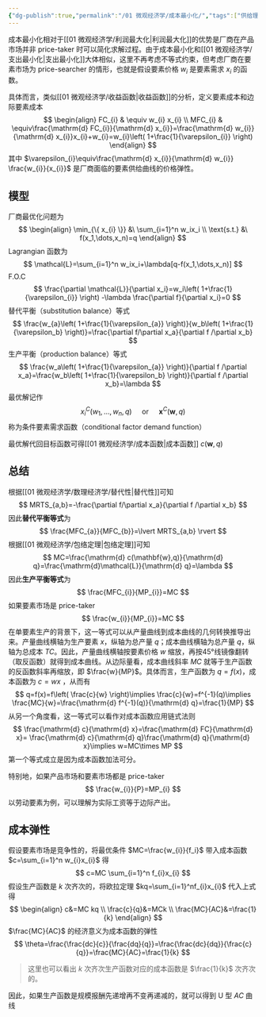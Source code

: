 ```yaml
---
{"dg-publish":true,"permalink":"/01 微观经济学/成本最小化/","tags":["供给理论"],"created":"2024-07-22T16:38:26.000+08:00","updated":"2024-12-01T17:18:08.346+08:00"}
---
```



成本最小化相对于[[01 微观经济学/利润最大化\|利润最大化]]的优势是厂商在产品市场并非 price-taker 时可以简化求解过程。由于成本最小化和[[01 微观经济学/支出最小化\|支出最小化]]大体相似，这里不再考虑不等式约束，但考虑厂商在要素市场为 price-searcher 的情形，也就是假设要素价格 $w_{i}$ 是要素需求 $x_{i}$ 的函数。

具体而言，类似[[01 微观经济学/收益函数\|收益函数]]的分析，定义要素成本和边际要素成本
$$
\begin{align}
FC_{i} & \equiv w_{i} x_{i} \\
MFC_{i} & \equiv\frac{\mathrm{d} FC_{i}}{\mathrm{d} x_{i}}=\frac{\mathrm{d} w_{i}}{\mathrm{d} x_{i}}x_{i}+w_{i}=w_{i}\left( 1+\frac{1}{\varepsilon_{i}} \right)  
\end{align}
$$
其中 $\varepsilon_{i}\equiv\frac{\mathrm{d} x_{i}}{\mathrm{d} w_{i}} \frac{w_{i}}{x_{i}}$ 是厂商面临的要素供给曲线的价格弹性。
## 模型

厂商最优化问题为
$$
\begin{align}
\min_{\{ x_{i} \}} &\ \sum_{i=1}^n w_ix_i \\
\text{s.t.} &\ f(x_1,\dots,x_n)=q
\end{align}
$$
Lagrangian 函数为
$$
\mathcal{L}=\sum_{i=1}^n w_ix_i+\lambda[q-f(x_1,\dots,x_n)]
$$
F.O.C
$$
\frac{\partial \mathcal{L}}{\partial x_i}=w_i\left( 1+\frac{1}{\varepsilon_{i}} \right)  -\lambda \frac{\partial f}{\partial x_i}=0
$$
替代平衡（substitution balance）等式
$$
\frac{w_{a}\left( 1+\frac{1}{\varepsilon_{a}} \right)}{w_b\left( 1+\frac{1}{\varepsilon_b} \right)}=\frac{\partial f/\partial x_a}{\partial f /\partial x_b}
$$
生产平衡（production balance）等式
$$
\frac{w_a\left( 1+\frac{1}{\varepsilon_{a}} \right)}{\partial f /\partial x_a}=\frac{w_b\left( 1+\frac{1}{\varepsilon_b} \right)}{\partial f /\partial x_b}=\lambda
$$
最优解记作
$$
x_{i}^C(w_{1},\dots,w_{n},q)\quad\text{ or }\quad\mathbf{x}^C(\mathbf{w},q)
$$
称为条件要素需求函数（conditional factor demand function）

最优解代回目标函数可得[[01 微观经济学/成本函数\|成本函数]] $c(\mathbf{w},q)$

## 总结

根据[[01 微观经济学/数理经济学/替代性\|替代性]]可知
$$
MRTS_{a,b}=-\frac{\partial f/\partial x_a}{\partial f /\partial x_b}
$$
因此**替代平衡等式**为
$$
\frac{MFC_{a}}{MFC_{b}}=\lvert MRTS_{a,b} \rvert
$$
根据[[01 微观经济学/包络定理\|包络定理]]可知
$$
MC=\frac{\mathrm{d} c(\mathbf{w},q)}{\mathrm{d} q}=\frac{\mathrm{d}\mathcal{L}}{\mathrm{d} q}=\lambda
$$
因此**生产平衡等式**为
$$
\frac{MFC_{i}}{MP_{i}}=MC
$$
如果要素市场是 price-taker
$$
\frac{w_{i}}{MP_{i}}=MC
$$
在单要素生产的背景下，这一等式可以从产量曲线到成本曲线的几何转换推导出来。产量曲线横轴为生产要素 $x$，纵轴为总产量 $q$；成本曲线横轴为总产量 $q$，纵轴为总成本 $TC$。因此，产量曲线横轴按要素价格 $w$ 缩放，再按45°线镜像翻转（取反函数）就得到成本曲线。从边际量看，成本曲线斜率 $MC$ 就等于生产函数的反函数斜率再缩放，即 $\frac{w}{MP}$。具体而言，生产函数为 $q=f(x)$，成本函数为 $c=wx$ ，从而有
$$
q=f(x)=f\left( \frac{c}{w} \right)\implies \frac{c}{w}=f^{-1}(q)\implies \frac{MC}{w}=\frac{\mathrm{d} f^{-1}(q)}{\mathrm{d} q}=\frac{1}{MP}
$$
从另一个角度看，这一等式可以看作对成本函数应用链式法则
$$
\frac{\mathrm{d} c}{\mathrm{d} x}=\frac{\mathrm{d} FC}{\mathrm{d} x}=  \frac{\mathrm{d} c}{\mathrm{d} q}\frac{\mathrm{d} q}{\mathrm{d} x}\implies w=MC\times MP
$$
第一个等式成立是因为成本函数加法可分。

特别地，如果产品市场和要素市场都是 price-taker
$$
\frac{w_{i}}{P}=MP_{i}
$$
以劳动要素为例，可以理解为实际工资等于边际产出。



## 成本弹性

假设要素市场是竞争性的，将最优条件 $MC=\frac{w_{i}}{f_i}$ 带入成本函数 $c=\sum_{i=1}^n w_{i}x_{i}$ 得
$$
c=MC \sum_{i=1}^n f_{i}x_{i}
$$
假设生产函数是 $k$ 次齐次的，将欧拉定理 $kq=\sum_{i=1}^nf_{i}x_{i}$ 代入上式得
$$
\begin{align}
c&=MC kq \\
\frac{c}{q}&=MCk \\
\frac{MC}{AC}&=\frac{1}{k}
\end{align}
$$
$\frac{MC}{AC}$ 的经济意义为成本函数的弹性
$$
\theta=\frac{\frac{dc}{c}}{\frac{dq}{q}}=\frac{\frac{dc}{dq}}{\frac{c}{q}}=\frac{MC}{AC}=\frac{1}{k}
$$
> 这里也可以看出 $k$ 次齐次生产函数对应的成本函数是 $\frac{1}{k}$ 次齐次的。

因此，如果生产函数是规模报酬先递增再不变再递减的，就可以得到 U 型 $AC$ 曲线